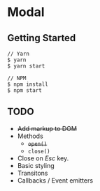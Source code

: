 # Modal

## Getting Started

```
// Yarn
$ yarn
$ yarn start

// NPM
$ npm install
$ npm start
```

## TODO

* ~~Add markup to DOM~~
* Methods
  * ~~`open()`~~
  * `close()`
* Close on _Esc_ key.
* Basic styling
* Transitons
* Callbacks / Event emitters
